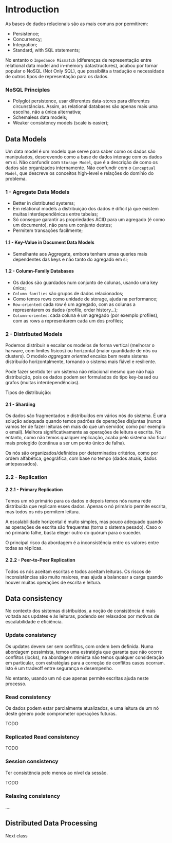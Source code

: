 # Introduction

As bases de dados relacionais são as mais comuns por permitirem:

- Persistence;
- Concurrency;
- Integration;
- Standard, with SQL statements;

No entanto o `Impedance Mismatch` (diferenças de representação entre relational data model and in-memory datastructures), acabou por tornar popular o NoSQL (Not Only SQL), que possibilita a tradução e necessidade de outros tipos de representação para os dados. 

### NoSQL Principles

- Polyglot persistence, usar diferentes data-stores para diferentes circunstâncias. Assim, as relational databases são apenas mais uma escolha, não a única alternativa;
- Schemaless data models;
- Weaker consistency models (scale is easier);

## Data Models

Um data model é um modelo que serve para saber como os dados são manipulados, descrevendo como a base de dados interage com os dados em si. Não confundir com `Storage Model`, que é a descrição de como os dados são organizados internamente. Não confundir com o `Conceptual Model`, que descreve os conceitos high-level e relações do domínio do problema.

### 1 - Agregate Data Models

- Better in distributed systems;
- Em relational models a distribuição dos dados é difícil já que existem muitas interdependênicas entre tabelas;
- Só consegue garantir as propriedades ACID para um agregado (é como um documento), não para um conjunto destes;
- Permitem transações facilmente;

#### 1.1 - Key-Value in Document Data Models

- Semelhante aos Aggregate, embora tenham umas queries mais dependentes das keys e não tanto do agregado em si;

#### 1.2 - Column-Family Databases

- Os dados são guardados num conjunto de colunas, usando uma key única;
- `Column families` são grupos de dados relacionados;
- Como temos rows como unidade de storage, ajuda na performance;
- `Row-oriented`: cada row é um agregado, com as colunas a representarem os dados (profile, order history...);
- `Column-oriented`: cada coluna é um agregado (por exemplo profiles), com as rows a representarem cada um dos profiles;

### 2 - Distributed Models

Podemos distribuir e escalar os modelos de forma vertical (melhorar o harware, com limites físicos) ou horizontal (maior quantidade de nós ou clusters). O modelo *aggregate oriented* encaixa bem neste sistema distribuído horizontalmente, tornando o sistema mais fiável e resiliente.

Pode fazer sentido ter um sistema não relacional mesmo que não haja distribuição, pois os dados podem ser formulados do tipo key-based ou grafos (muitas interdependências).

Tipos de distribuição:

#### 2.1 - Sharding

Os dados são fragmentados e distribuídos em vários nós do sistema. É uma solução adequada quando temos padrões de operações disjuntas (nunca vamos ter de fazer leituras em mais do que um servidor, como por exemplo o email). Melhora significativamente as operações de leitura e escrita. No entanto, como não temos qualquer replicação, acaba pelo sistema não ficar mais protegido (continua a ser um ponto único de falha).

Os nós são organizados/definidos por determinados critérios, como por ordem alfabética, geográfica, com base no tempo (dados atuais, dados antepassados).

### 2.2 - Replication

#### 2.2.1 - Primary Replication

Temos um nó primário para os dados e depois temos nós numa rede distribuída que replicam esses dados. Apenas o nó primário permite escrita, mas todos os nós permitem leitura.

A escalabilidade horizontal é muito simples, mas pouco adequado quando as operações de escrita são frequentes (torna o sistema pesado). Caso o nó primário falhe, basta eleger outro do quórum para o suceder.

O principal risco da abordagem é a inconsistência entre os valores entre todas as réplicas.

#### 2.2.2 - Peer-to-Peer Replication

Todos os nós aceitam escritas e todos aceitam leituras. Os riscos de inconsistências são muito maiores, mas ajuda a balancear a carga quando houver muitas operações de escrita e leitura.

## Data consistency

No contexto dos sistemas distribuídos, a noção de consistência é mais voltada aos updates e às leituras, podendo ser relaxados por motivos de escalabilidade e eficiência.

### Update consistency

Os updates devem ser sem conflitos, com ordem bem definida. Numa abordagem pessimista, temos uma estratégia que garanta que não ocorre conflitos (locks), na abordagem otimista não temos qualquer consideração em particular, com estratégias para a correção de conflitos casos ocorram. Isto é um tradeoff entre segurança e desempenho.

No entanto, usando um nó que apenas permite escritas ajuda neste processo.

### Read consistency

Os dados podem estar parcialmente atualizados, e uma leitura de um nó deste género pode comprometer operações futuras.

TODO

### Replicated Read consistency

TODO

### Session consistency

Ter consistência pelo menos ao nível da sessão. 

TODO

### Relaxing consistency

....



## Distributed Data Processing

Next class